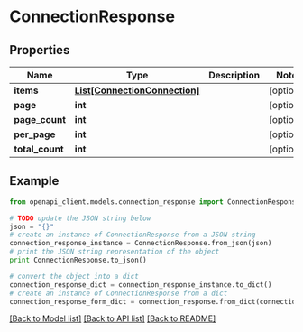 # ConnectionResponse


## Properties
Name | Type | Description | Notes
------------ | ------------- | ------------- | -------------
**items** | [**List[ConnectionConnection]**](ConnectionConnection.md) |  | [optional] 
**page** | **int** |  | [optional] 
**page_count** | **int** |  | [optional] 
**per_page** | **int** |  | [optional] 
**total_count** | **int** |  | [optional] 

## Example

```python
from openapi_client.models.connection_response import ConnectionResponse

# TODO update the JSON string below
json = "{}"
# create an instance of ConnectionResponse from a JSON string
connection_response_instance = ConnectionResponse.from_json(json)
# print the JSON string representation of the object
print ConnectionResponse.to_json()

# convert the object into a dict
connection_response_dict = connection_response_instance.to_dict()
# create an instance of ConnectionResponse from a dict
connection_response_form_dict = connection_response.from_dict(connection_response_dict)
```
[[Back to Model list]](../README.md#documentation-for-models) [[Back to API list]](../README.md#documentation-for-api-endpoints) [[Back to README]](../README.md)



